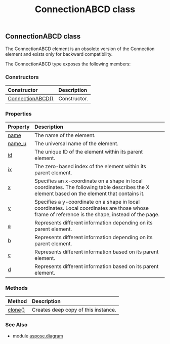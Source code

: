 ﻿---
title: ConnectionABCD class
second_title: Aspose.Diagram for Python via .NET API References
description: 
type: docs
weight: 390
url: /python-net/aspose.diagram/connectionabcd/
is_root: false
---

## ConnectionABCD class

The ConnectionABCD element is an obsolete version of the Connection element and exists only for backward compatibility.



The ConnectionABCD type exposes the following members:

### Constructors
| Constructor | Description |
| :- | :- |
| [ConnectionABCD()](/diagram/python-net/aspose.diagram/connectionabcd/__init__/#) | Constructor. |


### Properties
| Property | Description |
| :- | :- |
| [name](/diagram/python-net/aspose.diagram/connectionabcd/name) | The name of the element. |
| [name_u](/diagram/python-net/aspose.diagram/connectionabcd/name_u) | The universal name of the element. |
| [id](/diagram/python-net/aspose.diagram/connectionabcd/id) | The unique ID of the element within its parent element. |
| [ix](/diagram/python-net/aspose.diagram/connectionabcd/ix) | The zero-based index of the element within its parent element. |
| [x](/diagram/python-net/aspose.diagram/connectionabcd/x) | Specifies an x-coordinate on a shape in local coordinates. The following table describes the X element based on the element that contains it. |
| [y](/diagram/python-net/aspose.diagram/connectionabcd/y) | Specifies a y-coordinate on a shape in local coordinates. Local coordinates are those whose frame of reference is the shape, instead of the page. |
| [a](/diagram/python-net/aspose.diagram/connectionabcd/a) | Represents different information depending on its parent element. |
| [b](/diagram/python-net/aspose.diagram/connectionabcd/b) | Represents different information depending on its parent element. |
| [c](/diagram/python-net/aspose.diagram/connectionabcd/c) | Represents different information based on its parent element. |
| [d](/diagram/python-net/aspose.diagram/connectionabcd/d) | Represents different information based on its parent element. |


### Methods
| Method | Description |
| :- | :- |
| [clone()](/diagram/python-net/aspose.diagram/connectionabcd/clone/#) | Creates deep copy of this instance. |


### See Also

* module [aspose.diagram](../)
